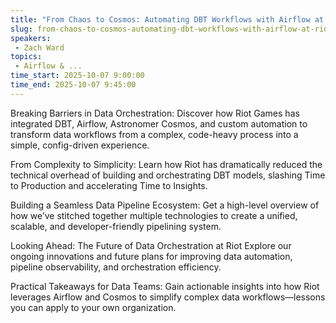 ```yaml
---
title: "From Chaos to Cosmos: Automating DBT Workflows with Airflow at Riot"
slug: from-chaos-to-cosmos-automating-dbt-workflows-with-airflow-at-riot
speakers:
 - Zach Ward
topics:
 - Airflow & ...
time_start: 2025-10-07 9:00:00
time_end: 2025-10-07 9:45:00
---
```


Breaking Barriers in Data Orchestration:
Discover how Riot Games has integrated DBT, Airflow, Astronomer Cosmos, and custom automation to transform data workflows from a complex, code-heavy process into a simple, config-driven experience.

From Complexity to Simplicity:
 Learn how Riot has dramatically reduced the technical overhead of building and orchestrating DBT models, slashing Time to Production and accelerating Time to Insights.

Building a Seamless Data Pipeline Ecosystem:
Get a high-level overview of how we’ve stitched together multiple technologies to create a unified, scalable, and developer-friendly pipelining system.

Looking Ahead: The Future of Data Orchestration at Riot
Explore our ongoing innovations and future plans for improving data automation, pipeline observability, and orchestration efficiency.

Practical Takeaways for Data Teams:
Gain actionable insights into how Riot leverages Airflow and Cosmos to simplify complex data workflows—lessons you can apply to your own organization.